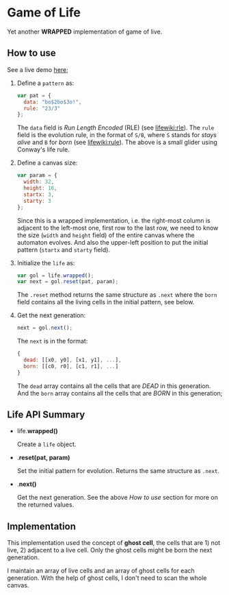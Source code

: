 Game of Life
============

Yet another **WRAPPED** implementation of game of live.

## How to use ##

See a live demo [here](https://gongzhitaao.github.io/lifejs/);

1. Define a `pattern` as:

   ```javascript
   var pat = {
     data: "bo$2bo$3o!",
     rule: "23/3"
   };
   ```

   The `data` field is _Run Length Encoded_ (RLE) (see
   [lifewiki:rle](http://www.conwaylife.com/wiki/.rle)).  The `rule`
   field is the evolution rule, in the format of `S/B`, where `S`
   stands for _stays alive_ and `B` for _born_ (see
   [lifewiki:rule](http://www.conwaylife.com/wiki/Rules#Rules)).  The
   above is a small glider using Conway's life rule.

2. Define a canvas size:

   ```javascript
   var param = {
     width: 32,
     height: 16,
     startx: 3,
     starty: 3
   };
   ```

   Since this is a wrapped implementation, i.e. the right-most column
   is adjacent to the left-most one, first row to the last row, we
   need to know the size (`width` and `height` field) of the entire
   canvas where the automaton evolves.  And also the upper-left
   position to put the initial pattern (`startx` and `starty` field).

3. Initialize the `life` as:

    ```javascript
    var gol = life.wrapped();
    var next = gol.reset(pat, param);
    ```

    The `.reset` method returns the same structure as `.next` where
    the `born` field contains all the living cells in the initial
    pattern, see below.

4. Get the next generation:
   ```javascript
   next = gol.next();
   ```

   The `next` is in the format:
   ```javascript
   {
     dead: [[x0, y0], [x1, y1], ...],
     born: [[c0, r0], [c1, r1], ...]
   }
   ```

   The `dead` array contains all the cells that are *DEAD* in this
   generation.  And the `born` array contains all the cells that are
   *BORN* in this generation;

## Life API Summary ##

- life.**wrapped()**

  Create a `life` object.

- .**reset(pat, param)**

  Set the initial pattern for evolution.  Returns the same structure
  as `.next`.

- .**next()**

  Get the next generation.  See the above _How to use_ section for
  more on the returned values.

## Implementation ##

This implementation used the concept of **ghost cell**, the cells that
are 1) not live, 2) adjacent to a live cell.  Only the ghost cells
might be born the next generation.

I maintain an array of live cells and an array of ghost cells for each
generation.  With the help of ghost cells, I don't need to scan the
whole canvas.
